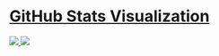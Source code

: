 # [GitHub Stats Visualization](https://github.com/jstrieb/github-stats)

<a href="https://github.com/jstrieb/github-stats">

![](https://github.com/Lyzard-NS/Lyzard-NS/generated/overview.svg)
![](https://github.com/Lyzard-NS/Lyzard-NS/generated/languages.svg)

